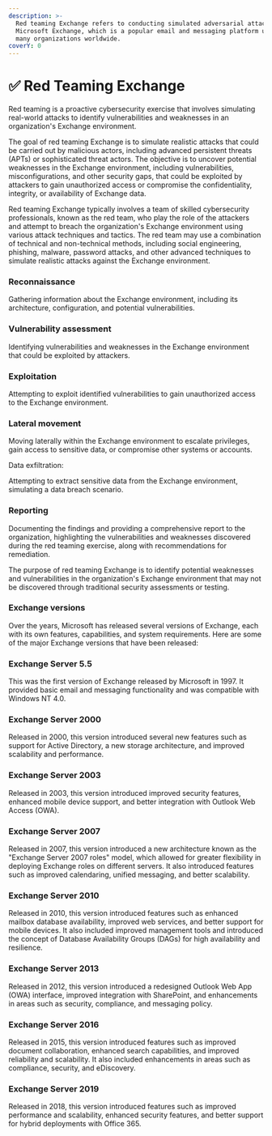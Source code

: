 ```yaml
---
description: >-
  Red teaming Exchange refers to conducting simulated adversarial attacks on
  Microsoft Exchange, which is a popular email and messaging platform used by
  many organizations worldwide.
coverY: 0
---
```


# ✅ Red Teaming Exchange

Red teaming is a proactive cybersecurity exercise that involves simulating real-world attacks to identify vulnerabilities and weaknesses in an organization's Exchange environment.

The goal of red teaming Exchange is to simulate realistic attacks that could be carried out by malicious actors, including advanced persistent threats (APTs) or sophisticated threat actors. The objective is to uncover potential weaknesses in the Exchange environment, including vulnerabilities, misconfigurations, and other security gaps, that could be exploited by attackers to gain unauthorized access or compromise the confidentiality, integrity, or availability of Exchange data.

Red teaming Exchange typically involves a team of skilled cybersecurity professionals, known as the red team, who play the role of the attackers and attempt to breach the organization's Exchange environment using various attack techniques and tactics. The red team may use a combination of technical and non-technical methods, including social engineering, phishing, malware, password attacks, and other advanced techniques to simulate realistic attacks against the Exchange environment.

### Reconnaissance

Gathering information about the Exchange environment, including its architecture, configuration, and potential vulnerabilities.

### Vulnerability assessment

Identifying vulnerabilities and weaknesses in the Exchange environment that could be exploited by attackers.

### Exploitation

Attempting to exploit identified vulnerabilities to gain unauthorized access to the Exchange environment.

### Lateral movement

Moving laterally within the Exchange environment to escalate privileges, gain access to sensitive data, or compromise other systems or accounts.

Data exfiltration:&#x20;

Attempting to extract sensitive data from the Exchange environment, simulating a data breach scenario.

### Reporting

Documenting the findings and providing a comprehensive report to the organization, highlighting the vulnerabilities and weaknesses discovered during the red teaming exercise, along with recommendations for remediation.

The purpose of red teaming Exchange is to identify potential weaknesses and vulnerabilities in the organization's Exchange environment that may not be discovered through traditional security assessments or testing.&#x20;

### Exchange versions

Over the years, Microsoft has released several versions of Exchange, each with its own features, capabilities, and system requirements. Here are some of the major Exchange versions that have been released:

### Exchange Server 5.5

This was the first version of Exchange released by Microsoft in 1997. It provided basic email and messaging functionality and was compatible with Windows NT 4.0.

### Exchange Server 2000

Released in 2000, this version introduced several new features such as support for Active Directory, a new storage architecture, and improved scalability and performance.

### Exchange Server 2003

Released in 2003, this version introduced improved security features, enhanced mobile device support, and better integration with Outlook Web Access (OWA).

### Exchange Server 2007

Released in 2007, this version introduced a new architecture known as the "Exchange Server 2007 roles" model, which allowed for greater flexibility in deploying Exchange roles on different servers. It also introduced features such as improved calendaring, unified messaging, and better scalability.

### Exchange Server 2010

Released in 2010, this version introduced features such as enhanced mailbox database availability, improved web services, and better support for mobile devices. It also included improved management tools and introduced the concept of Database Availability Groups (DAGs) for high availability and resilience.

### Exchange Server 2013

Released in 2012, this version introduced a redesigned Outlook Web App (OWA) interface, improved integration with SharePoint, and enhancements in areas such as security, compliance, and messaging policy.

### Exchange Server 2016

Released in 2015, this version introduced features such as improved document collaboration, enhanced search capabilities, and improved reliability and scalability. It also included enhancements in areas such as compliance, security, and eDiscovery.

### Exchange Server 2019

Released in 2018, this version introduced features such as improved performance and scalability, enhanced security features, and better support for hybrid deployments with Office 365.

